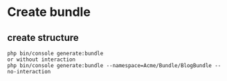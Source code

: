 # Create bundle
## create structure
```
php bin/console generate:bundle
or without interaction
php bin/console generate:bundle --namespace=Acme/Bundle/BlogBundle --no-interaction
```